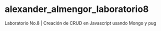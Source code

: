 # alexander_almengor_laboratorio8
Laboratorio No.8  |  Creación de CRUD en Javascript usando Mongo y pug
